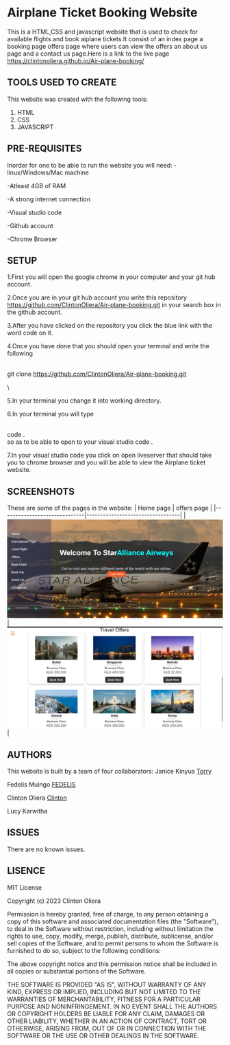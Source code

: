 # Airplane Ticket Booking Website
This is a HTML,CSS and javascript website that is used to check for available flights and book aiplane tickets.It consist of an index page a booking page offers page where users can view the offers an about us page and a contact us page.Here is a link to the live page https://clintonoliera.github.io/Air-plane-booking/

## TOOLS USED TO CREATE
This website was created with the following tools:
<ol>
<li>HTML</li>
<li>CSS</li>
<li>JAVASCRIPT</li>
</ol>

## PRE-REQUISITES
Inorder for one to be able to run the website you will need:
-linux/Windows/Mac machine

-Atleast 4GB of RAM

-A strong internet connection

-Visual studio code

-Github account

-Chrome Browser

## SETUP
1.First you will open the google chrome in your computer and your git hub account.

2.Once you are in your git hub account you write this repository https://github.com/ClintonOliera/Air-plane-booking.git in your search box in the github account.

3.After you have clicked on the repository you click the blue link with the word code on it.

4.Once you have done that you should open your terminal and write the following

\
git clone https://github.com/ClintonOliera/Air-plane-booking.git

\\

5.In your terminal you change it into working directory.

6.In your terminal you will type

\
code . \
so as to be able to open to your visual studio code .

7.In your visual studio code you click on open liveserver that should take you to chrome browser and you will be able to view the Airplane ticket website.

## SCREENSHOTS
These are some of the pages in the website:
| Home page                    | offers page                      |
|------------------------------|----------------------------------|
|![home](./images/homepage.png)|![offers](./images/offerspage.png)|

## AUTHORS
This website is built by a team of four collaborators:
Janice Kinyua [Torry](https://github.com/Torry7077Janny)

Fedelis Muingo [FEDELIS](https://github.com/fedelesharon)

Clinton Oliera [Clinton](https://github.com/ClintonOliera)

Lucy Karwitha

## ISSUES
There are no known issues.


## LISENCE
MIT License

Copyright (c) 2023 Clinton Oliera

Permission is hereby granted, free of charge, to any person obtaining a copy
of this software and associated documentation files (the "Software"), to deal
in the Software without restriction, including without limitation the rights
to use, copy, modify, merge, publish, distribute, sublicense, and/or sell
copies of the Software, and to permit persons to whom the Software is
furnished to do so, subject to the following conditions:

The above copyright notice and this permission notice shall be included in all
copies or substantial portions of the Software.

THE SOFTWARE IS PROVIDED "AS IS", WITHOUT WARRANTY OF ANY KIND, EXPRESS OR
IMPLIED, INCLUDING BUT NOT LIMITED TO THE WARRANTIES OF MERCHANTABILITY,
FITNESS FOR A PARTICULAR PURPOSE AND NONINFRINGEMENT. IN NO EVENT SHALL THE
AUTHORS OR COPYRIGHT HOLDERS BE LIABLE FOR ANY CLAIM, DAMAGES OR OTHER
LIABILITY, WHETHER IN AN ACTION OF CONTRACT, TORT OR OTHERWISE, ARISING FROM,
OUT OF OR IN CONNECTION WITH THE SOFTWARE OR THE USE OR OTHER DEALINGS IN THE
SOFTWARE.